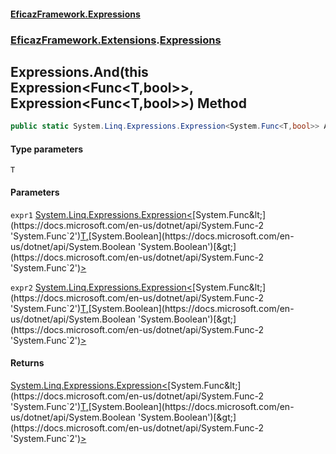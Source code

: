 #### [EficazFramework.Expressions](EficazFrameworkExpressions.md 'EficazFramework Expressions')
### [EficazFramework.Extensions](EficazFrameworkExpressions.md#EficazFramework.Extensions 'EficazFramework.Extensions').[Expressions](EficazFramework.Extensions/Expressions.md 'EficazFramework.Extensions.Expressions')

## Expressions.And<T>(this Expression<Func<T,bool>>, Expression<Func<T,bool>>) Method

```csharp
public static System.Linq.Expressions.Expression<System.Func<T,bool>> And<T>(this System.Linq.Expressions.Expression<System.Func<T,bool>> expr1, System.Linq.Expressions.Expression<System.Func<T,bool>> expr2);
```
#### Type parameters

<a name='EficazFramework.Extensions.Expressions.And_T_(thisSystem.Linq.Expressions.Expression_System.Func_T,bool__,System.Linq.Expressions.Expression_System.Func_T,bool__).T'></a>

`T`
#### Parameters

<a name='EficazFramework.Extensions.Expressions.And_T_(thisSystem.Linq.Expressions.Expression_System.Func_T,bool__,System.Linq.Expressions.Expression_System.Func_T,bool__).expr1'></a>

`expr1` [System.Linq.Expressions.Expression&lt;](https://docs.microsoft.com/en-us/dotnet/api/System.Linq.Expressions.Expression-1 'System.Linq.Expressions.Expression`1')[System.Func&lt;](https://docs.microsoft.com/en-us/dotnet/api/System.Func-2 'System.Func`2')[T](EficazFramework.Extensions/Expressions/And_T_(thisExpression_Func_T,bool__,Expression_Func_T,bool__).md#EficazFramework.Extensions.Expressions.And_T_(thisSystem.Linq.Expressions.Expression_System.Func_T,bool__,System.Linq.Expressions.Expression_System.Func_T,bool__).T 'EficazFramework.Extensions.Expressions.And<T>(this System.Linq.Expressions.Expression<System.Func<T,bool>>, System.Linq.Expressions.Expression<System.Func<T,bool>>).T')[,](https://docs.microsoft.com/en-us/dotnet/api/System.Func-2 'System.Func`2')[System.Boolean](https://docs.microsoft.com/en-us/dotnet/api/System.Boolean 'System.Boolean')[&gt;](https://docs.microsoft.com/en-us/dotnet/api/System.Func-2 'System.Func`2')[&gt;](https://docs.microsoft.com/en-us/dotnet/api/System.Linq.Expressions.Expression-1 'System.Linq.Expressions.Expression`1')

<a name='EficazFramework.Extensions.Expressions.And_T_(thisSystem.Linq.Expressions.Expression_System.Func_T,bool__,System.Linq.Expressions.Expression_System.Func_T,bool__).expr2'></a>

`expr2` [System.Linq.Expressions.Expression&lt;](https://docs.microsoft.com/en-us/dotnet/api/System.Linq.Expressions.Expression-1 'System.Linq.Expressions.Expression`1')[System.Func&lt;](https://docs.microsoft.com/en-us/dotnet/api/System.Func-2 'System.Func`2')[T](EficazFramework.Extensions/Expressions/And_T_(thisExpression_Func_T,bool__,Expression_Func_T,bool__).md#EficazFramework.Extensions.Expressions.And_T_(thisSystem.Linq.Expressions.Expression_System.Func_T,bool__,System.Linq.Expressions.Expression_System.Func_T,bool__).T 'EficazFramework.Extensions.Expressions.And<T>(this System.Linq.Expressions.Expression<System.Func<T,bool>>, System.Linq.Expressions.Expression<System.Func<T,bool>>).T')[,](https://docs.microsoft.com/en-us/dotnet/api/System.Func-2 'System.Func`2')[System.Boolean](https://docs.microsoft.com/en-us/dotnet/api/System.Boolean 'System.Boolean')[&gt;](https://docs.microsoft.com/en-us/dotnet/api/System.Func-2 'System.Func`2')[&gt;](https://docs.microsoft.com/en-us/dotnet/api/System.Linq.Expressions.Expression-1 'System.Linq.Expressions.Expression`1')

#### Returns
[System.Linq.Expressions.Expression&lt;](https://docs.microsoft.com/en-us/dotnet/api/System.Linq.Expressions.Expression-1 'System.Linq.Expressions.Expression`1')[System.Func&lt;](https://docs.microsoft.com/en-us/dotnet/api/System.Func-2 'System.Func`2')[T](EficazFramework.Extensions/Expressions/And_T_(thisExpression_Func_T,bool__,Expression_Func_T,bool__).md#EficazFramework.Extensions.Expressions.And_T_(thisSystem.Linq.Expressions.Expression_System.Func_T,bool__,System.Linq.Expressions.Expression_System.Func_T,bool__).T 'EficazFramework.Extensions.Expressions.And<T>(this System.Linq.Expressions.Expression<System.Func<T,bool>>, System.Linq.Expressions.Expression<System.Func<T,bool>>).T')[,](https://docs.microsoft.com/en-us/dotnet/api/System.Func-2 'System.Func`2')[System.Boolean](https://docs.microsoft.com/en-us/dotnet/api/System.Boolean 'System.Boolean')[&gt;](https://docs.microsoft.com/en-us/dotnet/api/System.Func-2 'System.Func`2')[&gt;](https://docs.microsoft.com/en-us/dotnet/api/System.Linq.Expressions.Expression-1 'System.Linq.Expressions.Expression`1')